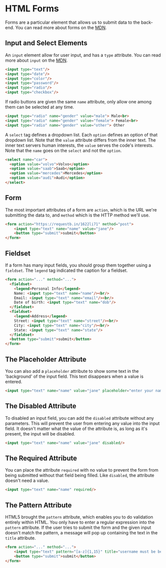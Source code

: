 
# HTML Forms

Forms are a particular element that allows us to submit data to the back-end. You can read more about forms on the [MDN](https://developer.mozilla.org/en-US/docs/Learn/HTML/Forms).

## Input and Select Elements

An `input` element allow for user input, and has a `type` attribute. You can read more about `input` on the [MDN](https://developer.mozilla.org/en-US/docs/Web/HTML/Element/input).

```html
<input type="text"/>
<input type="date"/>
<input type="color"/>
<input type="password"/>
<input type="radio"/>
<input type="checkbox"/>
```

If radio buttons are given the same `name` attribute, only allow one among them can be selected at any time.

```html
<input type="radio" name="gender" value="male"> Male<br>
<input type="radio" name="gender" value="female"> Female<br>
<input type="radio" name="gender" value="other"> Other
```

A `select` tag defines a dropdown list. Each `option` defines an option of that dropdown list. Note that the `value` attribute differs from the inner text. The inner text servers human interests, the `value` serves the code's interests. Note that the `name` goes on the `select` and not the `option`.

```html
<select name="car">
  <option value="volvo">Volvo</option>
  <option value="saab">Saab</option>
  <option value="mercedes">Mercedes</option>
  <option value="audi">Audi</option>
</select>
```

## Form

The most important attributes of a form are `action`, which is the URL we're submitting the data to, and `method` which is the HTTP method we'll use.

```html
<form action="https://requestb.in/1622li71" method="post">
    <input type="text" name="name" value="jane"/>
    <button type="submit">submit</button>
</form>
```

## Fieldset

If a form has many input fields, you should group them together using a `fieldset`. The `legend` tag indicated the caption for a fieldset.


```html
<form action="..." method="...">
  <fieldset>
    <legend>Personal Info</legend>
    Name: <input type="text" name="name"/><br/>
    Email: <input type="text" name="email"/><br/>
    Date of birth: <input type="text" name="dob"/>
  </fieldset>
  <fieldset>
    <legend>Address</legend>
    Street: <input type="text" name="street"/><br/>
    City: <input type="text" name="city"/><br/>
    State: <input type="text" name="state"/>
  </fieldset>
  <button type="submit">submit</button>
</form>
```

## The Placeholder Attribute

You can also add a `placeholder` attribute to show some text in the 'background' of the input field. This text disappears when a value is entered.

```html
<input type="text" name="name" value="jane" placeholder="enter your name"/>
```

## The Disabled Attribute

To disabled an input field, you can add the `disabled` attribute without any parameters. This will prevent the user from entering any value into the input field. It doesn't matter what the value of the attribute is, as long as it's present, the input will be disabled.

```html
<input type="text" name="name" value="jane" disabled/>
```

## The Required Attribute

You can place the attribute `required` with no value to prevent the form from being submitted without that field being filled. Like `disabled`, the attribute doesn't need a value.

```html
<input type="text" name="name" required/>
```


## The Pattern Attribute

HTML5 brought the `pattern` attribute, which enables you to do validation entirely within HTML. You only have to enter a regular expression into the `pattern` attribute. If the user tries to submit the form and the given input doesn't match the pattern, a message will pop up containing the text in the `title` attribute.

```html
<form action="..." method="...">
    <input type="text" pattern="[a-z]{1,15}" title="username must be between 1 and 15 characters, all lowercase" required/>
    <button type="submit">submit</button>
</form>
```